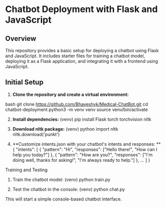 # Chatbot Deployment with Flask and JavaScript

## Overview

This repository provides a basic setup for deploying a chatbot using Flask and JavaScript. It includes starter files for training a chatbot model, deploying it as a Flask application, and integrating it with a frontend using JavaScript.

## Initial Setup

1. **Clone the repository and create a virtual environment:**

bash
git clone https://github.com/Bhaveshyk/Medical-ChatBot.git
cd chatbot-deployment
python3 -m venv venv
source venv/bin/activate

2. **Install dependencies:**
(venv) pip install Flask torch torchvision nltk

3. **Download nltk package:**
(venv) python
import nltk
nltk.download('punkt')

4. **Customize intents.json with your chatbot's intents and responses: **
{
  "intents": [
    {
      "pattern": "Hi",
      "responses": ["Hello there!", "How can I help you today?"]
    },
    {
      "pattern": "How are you?",
      "responses": ["I'm doing well, thanks for asking!", "I'm always ready to help."]
    },
    ...
  ]
}

Training and Testing
1. Train the chatbot model:
(venv) python train.py

2. Test the chatbot in the console:
(venv) python chat.py

This will start a simple console-based chatbot interface.

